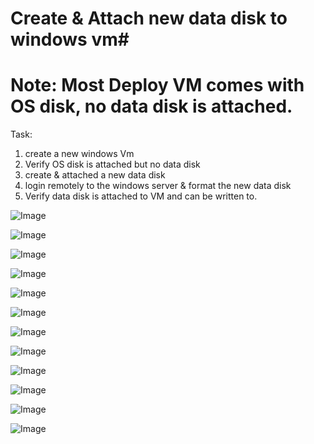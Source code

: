 # Create & Attach new data disk to windows vm#
# Note: Most Deploy VM comes with OS disk, no data disk is attached. #
Task:
1. create a new windows Vm
2. Verify OS disk is attached but no data disk
3. create & attached a new data disk
4. login remotely to the windows server & format the new data disk
5. Verify data disk is attached to VM and can be written to.

![Image](https://github.com/user-attachments/assets/a031ce96-e309-4026-8224-6cf74fef7a48)

![Image](https://github.com/user-attachments/assets/e4eb75c0-4e7c-4d67-91e1-1a5f3307b0a4)

![Image](https://github.com/user-attachments/assets/e9cfc1af-a2b9-4850-a1fa-ed6640f697ca)

![Image](https://github.com/user-attachments/assets/476d939b-9463-424e-9ade-154d3866852c)

![Image](https://github.com/user-attachments/assets/bc3615e5-55e5-46d3-be0c-abde23470b33)

![Image](https://github.com/user-attachments/assets/6d085293-a765-4815-97a0-6372c939096f)

![Image](https://github.com/user-attachments/assets/ddfcad6d-3777-4e4b-8ee5-f0893d1eaef5)

![Image](https://github.com/user-attachments/assets/02ec23f1-f580-470f-9793-5d0b3e9e7623)

![Image](https://github.com/user-attachments/assets/589eeb54-c039-4634-acc7-b638e7b9a862)

![Image](https://github.com/user-attachments/assets/220e5b48-b820-4d3b-a596-6be734c7d139)

![Image](https://github.com/user-attachments/assets/119df5fb-3909-41c0-a199-25f8bd593ece)

![Image](https://github.com/user-attachments/assets/280ea4f8-26a0-47ad-be19-1a2d68dc96e0)
